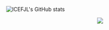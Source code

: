 <!--
**ICEFJL/icefjl** is a ✨ _special_ ✨ repository because its `README.md` (this file) appears on your GitHub profile.

Here are some ideas to get you started:

- 🔭 I’m currently working on ...
- 🌱 I’m currently learning ...
- 👯 I’m looking to collaborate on ...
- 🤔 I’m looking for help with ...
- 💬 Ask me about ...
- 📫 How to reach me: ...
- 😄 Pronouns: ...
- ⚡ Fun fact: ...
-->
![ICEFJL's GitHub stats](https://github-readme-stats.vercel.app/api?username=icefjl&show_icons=true&theme=tokyonight&count_private=true)

<p align="center">
<img align="center" src="https://github-readme-stats.vercel.app/api/top-langs/?username=icefjl&hide=javascript,html"/>
</p>
